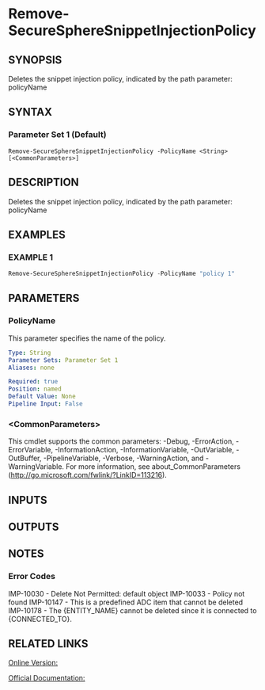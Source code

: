 ﻿# Remove-SecureSphereSnippetInjectionPolicy

## SYNOPSIS
Deletes the snippet injection policy, indicated by the path parameter: policyName

## SYNTAX

### Parameter Set 1 (Default)
```
Remove-SecureSphereSnippetInjectionPolicy -PolicyName <String> [<CommonParameters>]
```

## DESCRIPTION
Deletes the snippet injection policy, indicated by the path parameter: policyName

## EXAMPLES

### EXAMPLE 1

```powershell
Remove-SecureSphereSnippetInjectionPolicy -PolicyName "policy 1"
```

## PARAMETERS

### PolicyName
This parameter specifies the name of the policy.

```yaml
Type: String
Parameter Sets: Parameter Set 1
Aliases: none

Required: true
Position: named
Default Value: None
Pipeline Input: False
```

### \<CommonParameters\>
This cmdlet supports the common parameters: -Debug, -ErrorAction, -ErrorVariable, -InformationAction, -InformationVariable, -OutVariable, -OutBuffer, -PipelineVariable, -Verbose, -WarningAction, and -WarningVariable. For more information, see about_CommonParameters (http://go.microsoft.com/fwlink/?LinkID=113216).

## INPUTS

## OUTPUTS

## NOTES

### Error Codes
IMP-10030 - Delete Not Permitted: default object
IMP-10033 - Policy not found
IMP-10147 - This is a predefined ADC item that cannot be deleted
IMP-10178 - The {ENTITY_NAME} cannot be deleted since it is connected to {CONNECTED_TO}.

## RELATED LINKS

[Online Version:](https://github.com/akshinmustafayev/Documentation/MD)

[Official Documentation:](https://docs.imperva.com/bundle/v13.6-api-reference-guide/page/70375.htm)



